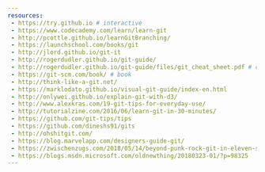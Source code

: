 ```yaml
---
resources:
 - https://try.github.io # interactive
 - https://www.codecademy.com/learn/learn-git
 - http://pcottle.github.io/learnGitBranching/
 - https://launchschool.com/books/git
 - http://jlord.github.io/git-it
 - http://rogerdudler.github.io/git-guide/
 - http://rogerdudler.github.io/git-guide/files/git_cheat_sheet.pdf # cheatsheet
 - https://git-scm.com/book/ # book
 - http://think-like-a-git.net/
 - https://marklodato.github.io/visual-git-guide/index-en.html
 - http://onlywei.github.io/explain-git-with-d3/
 - http://www.alexkras.com/19-git-tips-for-everyday-use/
 - http://tutorialzine.com/2016/06/learn-git-in-30-minutes/
 - https://github.com/git-tips/tips
 - https://github.com/dineshs91/gits
 - http://ohshitgit.com/
 - https://blog.marvelapp.com/designers-guide-git/
 - https://zwischenzugs.com/2018/05/14/beyond-punk-rock-git-in-eleven-steps/
 - https://blogs.msdn.microsoft.com/oldnewthing/20180323-01/?p=98325
---
```

